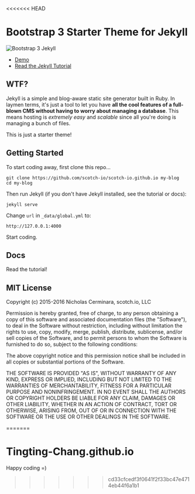 <<<<<<< HEAD
# Bootstrap 3 Starter Theme for Jekyll

![Bootstrap 3 Jekyll](https://scotch.io/wp-content/uploads/2015/10/bootstrap-plus-jekyll.png)

* [Demo](http://scotch-io.github.io)
* [Read the Jekyll Tutorial](https://scotch.io/tutorials/getting-started-with-jekyll-plus-a-free-bootstrap-3-starter-theme)

## WTF?

Jekyll is a simple and blog-aware static site generator built in Ruby. In laymen terms, it's just a tool to let you have **all the cool features of a full-blown CMS without having to worry about managing a database**. This means hosting is *extremely easy* and *scalable* since all you're doing is managing a bunch of files.

This is just a starter theme!


## Getting Started

To start coding away, first clone this repo...

```
git clone https://github.com/scotch-io/scotch-io.github.io my-blog
cd my-blog
```

Then run Jekyll (if you don't have Jekyll installed, see the tutorial or docs):

```
jekyll serve
```

Change `url` in `_data/global.yml` to:

```
http://127.0.0.1:4000
```

Start coding.



## Docs

Read the tutorial!



## MIT License

Copyright (c) 2015-2016 Nicholas Cerminara, scotch.io, LLC

Permission is hereby granted, free of charge, to any person obtaining a copy of this software and associated documentation files (the "Software"), to deal in the Software without restriction, including without limitation the rights to use, copy, modify, merge, publish, distribute, sublicense, and/or sell copies of the Software, and to permit persons to whom the Software is furnished to do so, subject to the following conditions:

The above copyright notice and this permission notice shall be included in all copies or substantial portions of the Software.

THE SOFTWARE IS PROVIDED "AS IS", WITHOUT WARRANTY OF ANY KIND, EXPRESS OR IMPLIED, INCLUDING BUT NOT LIMITED TO THE WARRANTIES OF MERCHANTABILITY, FITNESS FOR A PARTICULAR PURPOSE AND NONINFRINGEMENT. IN NO EVENT SHALL THE AUTHORS OR COPYRIGHT HOLDERS BE LIABLE FOR ANY CLAIM, DAMAGES OR OTHER LIABILITY, WHETHER IN AN ACTION OF CONTRACT, TORT OR OTHERWISE, ARISING FROM, OUT OF OR IN CONNECTION WITH THE SOFTWARE OR THE USE OR OTHER DEALINGS IN THE SOFTWARE.






=======
# Tingting-Chang.github.io
Happy coding =)
>>>>>>> cd33cfcedf3f0641f2f33bc47e4714eb44f6a1b1
